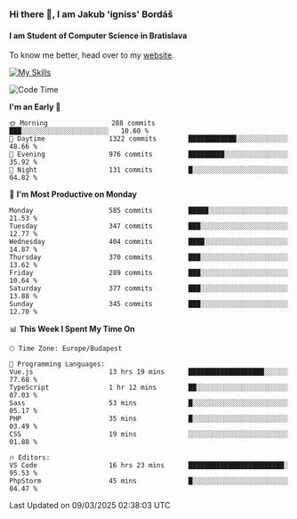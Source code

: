 ### Hi there 👋, I am Jakub 'igniss' Bordáš

#### I am Student of Computer Science in Bratislava
To know me better, head over to my [website](https://bordas.sk).

[![My Skills](https://skillicons.dev/icons?i=js,typescript,html,css,figma,svelte,vue,next,postgresql,nest,express,nodejs)](https://bordas.sk)


<!--START_SECTION:waka-->
![Code Time](http://img.shields.io/badge/Code%20Time-1%2C705%20hrs%2049%20mins-blue)

**I'm an Early 🐤** 

```text
🌞 Morning                288 commits         ███░░░░░░░░░░░░░░░░░░░░░░   10.60 % 
🌆 Daytime                1322 commits        ████████████░░░░░░░░░░░░░   48.66 % 
🌃 Evening                976 commits         █████████░░░░░░░░░░░░░░░░   35.92 % 
🌙 Night                  131 commits         █░░░░░░░░░░░░░░░░░░░░░░░░   04.82 % 
```
📅 **I'm Most Productive on Monday** 

```text
Monday                   585 commits         █████░░░░░░░░░░░░░░░░░░░░   21.53 % 
Tuesday                  347 commits         ███░░░░░░░░░░░░░░░░░░░░░░   12.77 % 
Wednesday                404 commits         ████░░░░░░░░░░░░░░░░░░░░░   14.87 % 
Thursday                 370 commits         ███░░░░░░░░░░░░░░░░░░░░░░   13.62 % 
Friday                   289 commits         ███░░░░░░░░░░░░░░░░░░░░░░   10.64 % 
Saturday                 377 commits         ███░░░░░░░░░░░░░░░░░░░░░░   13.88 % 
Sunday                   345 commits         ███░░░░░░░░░░░░░░░░░░░░░░   12.70 % 
```


📊 **This Week I Spent My Time On** 

```text
🕑︎ Time Zone: Europe/Budapest

💬 Programming Languages: 
Vue.js                   13 hrs 19 mins      ███████████████████░░░░░░   77.68 % 
TypeScript               1 hr 12 mins        ██░░░░░░░░░░░░░░░░░░░░░░░   07.03 % 
Sass                     53 mins             █░░░░░░░░░░░░░░░░░░░░░░░░   05.17 % 
PHP                      35 mins             █░░░░░░░░░░░░░░░░░░░░░░░░   03.49 % 
CSS                      19 mins             ░░░░░░░░░░░░░░░░░░░░░░░░░   01.88 % 

🔥 Editors: 
VS Code                  16 hrs 23 mins      ████████████████████████░   95.53 % 
PhpStorm                 45 mins             █░░░░░░░░░░░░░░░░░░░░░░░░   04.47 % 
```


 Last Updated on 09/03/2025 02:38:03 UTC
<!--END_SECTION:waka-->
